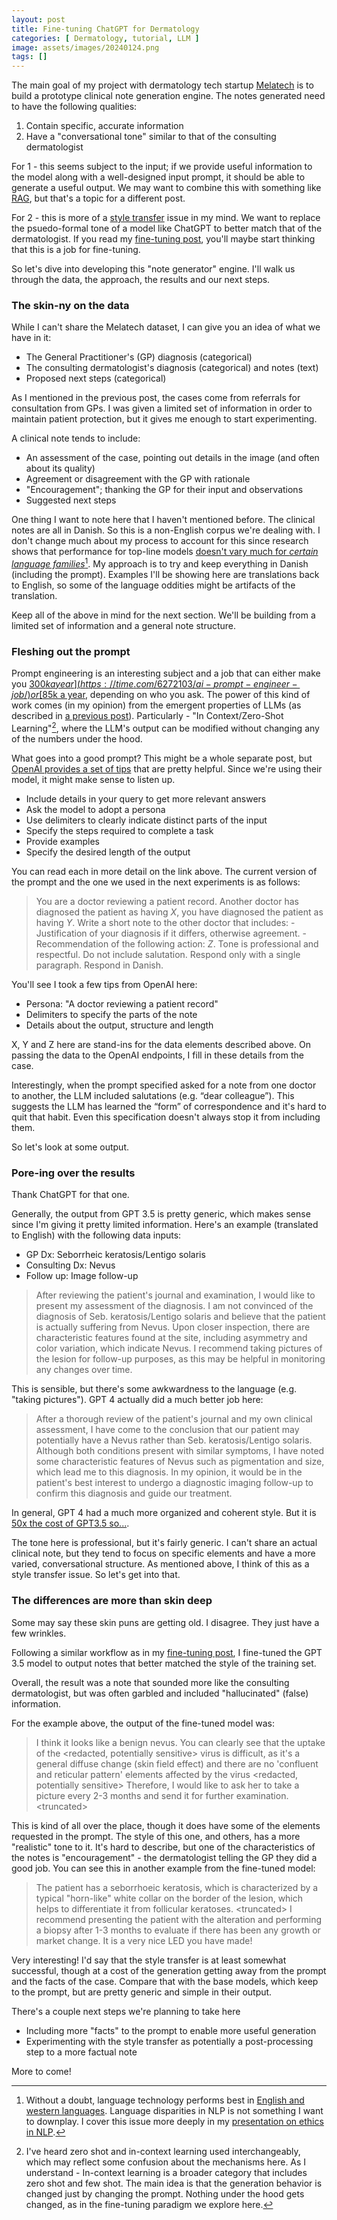 ```yaml
---
layout: post
title: Fine-tuning ChatGPT for Dermatology
categories: [ Dermatology, tutorial, LLM ]
image: assets/images/20240124.png
tags: []
---
```


The main goal of my project with dermatology tech startup [Melatech](https://melatech.io/) is to build a prototype clinical note generation engine.  The notes generated need to have the following qualities:

1. Contain specific, accurate information
2. Have a "conversational tone" similar to that of the consulting dermatologist

For 1 - this seems subject to the input; if we provide useful information to the model along with a well-designed input prompt, it should be able to generate a useful output.  We may want to combine this with something like [RAG]({{site.url}}/friend_rag_3), but that's a topic for a different post.

For 2 - this is more of a [style transfer](https://blog.fastforwardlabs.com/2022/03/22/an-introduction-to-text-style-transfer.html) issue in my mind.  We want to replace the psuedo-formal tone of a model like ChatGPT to better match that of the dermatologist.  If you read my [fine-tuning post]({{site.url}}/friend_ft_4), you'll maybe start thinking that this is a job for fine-tuning.

So let's dive into developing this "note generator" engine.  I'll walk us through the data, the approach, the results and our next steps.

### The skin-ny on the data

While I can't share the Melatech dataset, I can give you an idea of what we have in it:

- The General Practitioner's (GP) diagnosis (categorical)
- The consulting dermatologist's diagnosis (categorical) and notes (text)
- Proposed next steps (categorical)

As I mentioned in the previous post, the cases come from referrals for consultation from GPs. I was given a limited set of information in order to maintain patient protection, but it gives me enough to start experimenting.  

A clinical note tends to include:
- An assessment of the case, pointing out details in the image (and often about its quality)
- Agreement or disagreement with the GP with rationale
- "Encouragement"; thanking the GP for their input and observations
- Suggested next steps

One thing I want to note here that I haven't mentioned before.  The clinical notes are all in Danish.  So this is a non-English corpus we're dealing with.  I don't change much about my process to account for this since research shows that performance for top-line models [doesn't vary much for *certain language families*](https://arxiv.org/abs/2304.04675)[^2].  My approach is to try and keep everything in Danish (including the prompt).  Examples I'll be showing here are translations back to English, so some of the language oddities might be artifacts of the translation.

Keep all of the above in mind for the next section.  We'll be building from a limited set of information and a general note structure. 

### Fleshing out the prompt

Prompt engineering is an interesting subject and a job that can either make you [$300k a year](https://time.com/6272103/ai-prompt-engineer-job/) or [$85k a year](https://medium.com/@ErikH2000/sorry-i-dont-think-prompt-engineer-is-a-real-job-bcf5577a2d16), depending on who you ask.  The power of this kind of work comes (in my opinion) from the emergent properties of LLMs (as described in [a previous post]({{site.url}}/categories.html#llm-app-series)).  Particularly - "In Context/Zero-Shot Learning"[^1], where the LLM's output can be modified without changing any of the numbers under the hood. 

What goes into a good prompt? This might be a whole separate post, but [OpenAI provides a set of tips](https://platform.openai.com/docs/guides/prompt-engineering/six-strategies-for-getting-better-results) that are pretty helpful.  Since we're using their model, it might make sense to listen up.

- Include details in your query to get more relevant answers
- Ask the model to adopt a persona
- Use delimiters to clearly indicate distinct parts of the input
- Specify the steps required to complete a task
- Provide examples
- Specify the desired length of the output

You can read each in more detail on the link above. The current version of the prompt and the one we used in the next experiments is as follows:

> You are a doctor reviewing a patient record.  Another doctor has diagnosed the patient as having _X_, you have diagnosed the patient as having _Y_. Write a short note to the other doctor that includes:  - Justification of your diagnosis if it differs, otherwise agreement. - Recommendation of the following action: _Z_. Tone is professional and respectful. Do not include salutation. Respond only with a single paragraph.  Respond in Danish.

You'll see I took a few tips from OpenAI here:

- Persona: "A doctor reviewing a patient record"
- Delimiters to specify the parts of the note
- Details about the output, structure and length

X, Y and Z here are stand-ins for the data elements described above.  On passing the data to the OpenAI endpoints, I fill in these details from the case.

Interestingly, when the prompt specified asked for a note from one doctor to another, the LLM included salutations (e.g. “dear colleague”).  This suggests the LLM has learned the “form” of correspondence and it's hard to quit that habit.  Even this specification doesn't always stop it from including them.

So let's look at some output.

### Pore-ing over the results

Thank ChatGPT for that one.

Generally, the output from GPT 3.5 is pretty generic, which makes sense since I'm giving it pretty limited information.  Here's an example (translated to English) with the following data inputs:

- GP Dx: Seborrheic keratosis/Lentigo solaris
- Consulting Dx: Nevus
- Follow up: Image follow-up

> After reviewing the patient's journal and examination, I would like to present my assessment of the diagnosis. I am not convinced of the diagnosis of Seb. keratosis/Lentigo solaris and believe that the patient is actually suffering from Nevus. Upon closer inspection, there are characteristic features found at the site, including asymmetry and color variation, which indicate Nevus. I recommend taking pictures of the lesion for follow-up purposes, as this may be helpful in monitoring any changes over time.

This is sensible, but there's some awkwardness to the language (e.g. "taking pictures").  GPT 4 actually did a much better job here:

> After a thorough review of the patient's journal and my own clinical assessment, I have come to the conclusion that our patient may potentially have a Nevus rather than Seb. keratosis/Lentigo solaris. Although both conditions present with similar symptoms, I have noted some characteristic features of Nevus such as pigmentation and size, which lead me to this diagnosis. In my opinion, it would be in the patient's best interest to undergo a diagnostic imaging follow-up to confirm this diagnosis and guide our treatment.

In general, GPT 4 had a much more organized and coherent style.  But it is [50x the cost of GPT3.5 so...](https://github.com/ray-project/llm-numbers).

The tone here is professional, but it's fairly generic.  I can't share an actual clinical note, but they tend to focus on specific elements and have a more varied, conversational structure.  As mentioned above, I think of this as a style transfer issue.  So let's get into that.

### The differences are more than skin deep

Some may say these skin puns are getting old.  I disagree.  They just have a few wrinkles.

Following a similar workflow as in my [fine-tuning post]({{site.url}}/friend_ft_4), I fine-tuned the GPT 3.5 model to output notes that better matched the style of the training set.  

Overall, the result was a note that sounded more like the consulting dermatologist, but was often garbled and included "hallucinated" (false) information.

For the example above, the output of the fine-tuned model was:

> I think it looks like a benign nevus. You can clearly see that the uptake of the \<redacted, potentially sensitive\> virus is difficult, as it's a general diffuse change (skin field effect) and there are no 'confluent and reticular pattern' elements affected by the virus \<redacted, potentially sensitive\> Therefore, I would like to ask her to take a picture every 2-3 months and send it for further examination. \<truncated\>

This is kind of all over the place, though it does have some of the elements requested in the prompt.  The style of this one, and others, has a more "realistic" tone to it.  It's hard to describe, but one of the characteristics of the notes is "encouragement" - the dermatologist telling the GP they did a good job.  You can see this in another example from the fine-tuned model:

> The patient has a seborrhoeic keratosis, which is characterized by a typical "horn-like" white collar on the border of the lesion, which helps to differentiate it from follicular keratoses. \<truncated\> I recommend presenting the patient with the alteration and performing a biopsy after 1-3 months to evaluate if there has been any growth or market change. It is a very nice LED you have made!

Very interesting! I'd say that the style transfer is at least somewhat successful, though at a cost of the generation getting away from the prompt and the facts of the case.  Compare that with the base models, which keep to the prompt, but are pretty generic and simple in their output.

There's a couple next steps we're planning to take here
- Including more "facts" to the prompt to enable more useful generation
- Experimenting with the style transfer as potentially a post-processing step to a more factual note

More to come!

[^1]: I've heard zero shot and in-context learning used interchangeably, which may reflect some confusion about the mechanisms here.  As I understand - In-context learning is a broader category that includes zero shot and few shot.  The main idea is that the generation behavior is changed just by changing the prompt.  Nothing under the hood gets changed, as in the fine-tuning paradigm we explore here.

[^2]: Without a doubt, language technology performs best in [English and western languages](https://www.ruder.io/state-of-multilingual-ai/).  Language disparities in NLP is not something I want to downplay.  I cover this issue more deeply in my [presentation on ethics in NLP](https://docs.google.com/presentation/d/1aoI7xMvg76lOZ-2F9vQEsfa2W_c9Dd4AcgsPJoI30cA/edit?usp=sharing).
